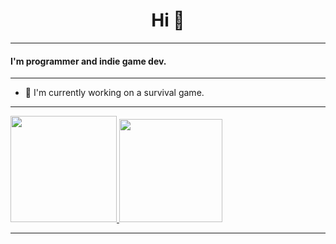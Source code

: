 ### 
<h1 align="center">Hi 👋 </h1>

----------------------------------------

#### I'm programmer and indie game dev.

----------------------------------------

- 🔭 I'm currently working on a survival game.

----------------------------------------

<p aling= "center">
  <a href = "https://github.com/7j-dev">
    <img height="170em" src="https://github-readme-stats.vercel.app/api?username=7acdev&show_icons=true&theme=transparent&count_private=true" />
    <img height="165em" src="https://github-readme-stats.vercel.app/api/top-langs/?username=7acdev&layout=compact&theme=transparent"]/>
  </a>
</p>

----------------------------------------
